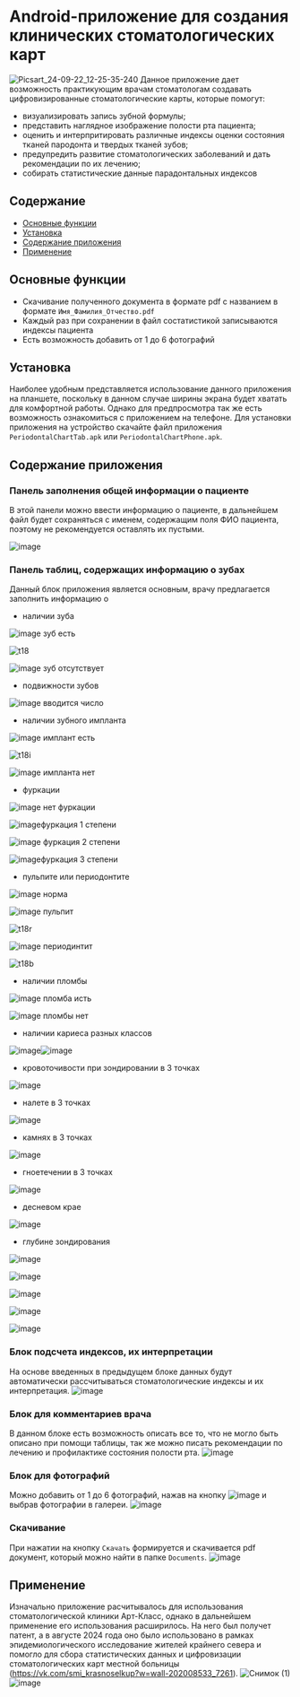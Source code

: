 # Android-приложение для создания клинических стоматологических карт

![Picsart_24-09-22_12-25-35-240](https://github.com/user-attachments/assets/a1e75490-99f4-42ff-9f5e-ae6b10f7396f)
Данное приложение дает возможность практикующим врачам стоматологам создавать цифровизированные стоматологические карты, которые помогут:
 - визуализировать запись зубной формулы;
 - представить наглядное изображение полости рта пациента;
 - оценить и интерпритировать различные индексы оценки состояния тканей пародонта и твердых тканей зубов;
 - предупредить развитие стоматологических заболеваний и дать рекомендации по их лечению;
 - собирать статистические данные парадонтальных индексов
 
 ## Содержание
- [Основные функции](#oсновные-функции)
- [Установка](#установка)
- [Содержание приложения](#содержание-приложения)
- [Применение](#применение)

## Основные функции
- Скачивание полученного документа в формате pdf с названием в формате `Имя_Фамилия_Отчество.pdf`
- Каждый раз при сохранении в файл состатистикой записываются индексы пациента
- Есть возможность добавить от 1 до 6 фотографий

## Установка
Наиболее удобным представляется использование данного приложения на планшете, поскольку в данном случае ширины экрана будет хватать для комфортной работы. Однако для предпросмотра так же есть возможность ознакомиться с приложением на телефоне.
Для установки приложения на устройство скачайте файл приложения `PeriodontalChartTab.apk` или
 `PeriodontalChartPhone.apk`.

## Содержание приложения
### Панель заполнения общей информации о пациенте
В этой панели можно ввести информацию о пациенте, в дальнейшем файл будет сохраняться с именем, содержащим поля ФИО пациента, поэтому не рекомендуется оставлять их пустыми.

![image](https://github.com/user-attachments/assets/098dceb6-c9d4-413b-8468-978b0f074b33)

### Панель таблиц, содержащих информацию о зубах
Данный блок приложения является основным, врачу предлагается заполнить информацию о
  - наличии зуба

  ![image](https://github.com/user-attachments/assets/8a0705cb-2a28-4f7d-a81c-2e0c49cfff52) зуб есть

  ![t18](https://github.com/user-attachments/assets/cf6ea3c5-24d7-4bbb-849c-f040b32f31fe)
  
  ![image](https://github.com/user-attachments/assets/cfafd7a2-76f2-4832-b092-51064e276c48) зуб отсутствует
  
  - подвижности зубов
    
  ![image](https://github.com/user-attachments/assets/2718f814-58bf-4969-968c-c489eaec33e3) вводится число
  - наличии зубного импланта
    
  ![image](https://github.com/user-attachments/assets/6302cc2f-fce8-4b76-9db7-1e8c73584a96) имплант есть

![t18i](https://github.com/user-attachments/assets/ff7a8a00-a9bd-45ed-92f8-fa98c289a720)

![image](https://github.com/user-attachments/assets/b0f5e3b7-f34b-4a93-b762-afd589dfd772) импланта нет

  - фуркации
    
  ![image](https://github.com/user-attachments/assets/b0f5e3b7-f34b-4a93-b762-afd589dfd772) нет фуркации

![image](https://github.com/user-attachments/assets/56342b50-dbd0-49d6-9a24-434509d7464b)фуркация 1 степени

![image](https://github.com/user-attachments/assets/d27d456a-0fcf-4a21-abce-e72da9b9b108) фуркация 2 степени

![image](https://github.com/user-attachments/assets/49950e04-7786-4da5-a969-c45cc14ee14e)фуркация 3 степени

  - пульпите или периодонтите
    
  ![image](https://github.com/user-attachments/assets/9cd4ae73-2c2c-4d39-8043-f306bc2e73bb) норма

![image](https://github.com/user-attachments/assets/caa2b1be-647f-4012-ace3-c3798c402511) пульпит

![t18r](https://github.com/user-attachments/assets/ce8867aa-de05-42b6-8ba5-5cb1d6b9f74f)

![image](https://github.com/user-attachments/assets/00d633e2-2a1a-4e7d-aff9-c32390367b9d) периодинтит

![t18b](https://github.com/user-attachments/assets/8b41bd46-b195-4844-885d-0ca920a87cac)

- наличии пломбы
  
![image](https://github.com/user-attachments/assets/6fdbf77f-4475-417e-b1d0-c32b5f6d0279) пломба исть

 ![image](https://github.com/user-attachments/assets/9cd4ae73-2c2c-4d39-8043-f306bc2e73bb) пломбы нет
  
- наличии кариеса разных классов
  
![image](https://github.com/user-attachments/assets/c9084b4f-0ce8-4349-abf9-8bac949d7ad3)![image](https://github.com/user-attachments/assets/5b5e8698-e689-41a7-b65b-237529cfe179)
- кровоточивости при зондировании в 3 точках
  
![image](https://github.com/user-attachments/assets/ab728519-fb13-40d4-9b82-3638e2182e1c)
- налете в 3 точках
  
![image](https://github.com/user-attachments/assets/fdb1ec90-b3ac-41d9-a088-8e489f71c245)
- камнях в 3 точках
  
![image](https://github.com/user-attachments/assets/2b9abff6-ea0f-40e6-9f16-98044be0bb4c)
- гноетечении в 3 точках
  
![image](https://github.com/user-attachments/assets/e57f8b1f-05f9-4419-a4ed-baba01b52e19)
- десневом крае
  
![image](https://github.com/user-attachments/assets/e2995720-9dbe-48ac-855b-7999bdc8c6fe)
- глубине зондирования
  
![image](https://github.com/user-attachments/assets/aeacecda-47ff-40f9-b460-c9c3206694e0)

![image](https://github.com/user-attachments/assets/d8a48c87-2d0f-4f55-b164-cb437e8e1c88)

![image](https://github.com/user-attachments/assets/31fc86b4-b3a4-4c67-8cc8-92e8b531095b)

![image](https://github.com/user-attachments/assets/a60e3b44-9c20-4536-a494-cee0da9e1acd)

![image](https://github.com/user-attachments/assets/aad9cccf-1d80-42cd-8f92-4f85f191a48a)
### Блок подсчета индексов, их интерпретации 
На основе введенных в предыдущем блоке данных будут автоматически рассчитываться стоматологические индексы и их интерпретация.
![image](https://github.com/user-attachments/assets/38e005c2-678f-40fa-acc2-1c376af2066d)
### Блок для комментариев врача
В данном блоке есть возможность описать все то, что не могло быть описано при помощи таблицы, так же можно писать рекомендации по лечению и профилактике состояния полости рта. 
![image](https://github.com/user-attachments/assets/5f1c08e7-061d-4e1a-afa2-9b54b7ec8a3c)
### Блок для фотографий
Можно добавить от 1 до 6 фотографий, нажав на кнопку ![image](https://github.com/user-attachments/assets/f9ad44fa-34b0-4d57-ac6d-2c75675fa811) и выбрав фотографии в галереи.
![image](https://github.com/user-attachments/assets/9b642145-8240-4d4e-85af-391790d5653a)
### Скачивание
При нажатии на кнопку `Скачать` формируется и скачивается pdf документ, который можно найти в папке `Documents`.
![image](https://github.com/user-attachments/assets/20ce60f0-be69-4fed-92d3-d66ffae1f8a9)
## Применение
Изначально приложение расчитывалось для использования стоматологической клиники Арт-Класс, однако в дальнейшем применение его использования расширилось. На него был получет патент, а в августе 2024 года оно было использовано в рамках эпидемиологического исследование жителей крайнего севера и помогло для сбора статистических данных и цифровизации стоматологических карт местной больницы (https://vk.com/smi_krasnoselkup?w=wall-202008533_7261).
![Снимок (1)](https://github.com/user-attachments/assets/696aa893-eee9-4e4f-89a0-747ea17554ca)
![image](https://github.com/user-attachments/assets/dee1f8ba-71ca-415c-88ff-0e9aa90be4a4)
